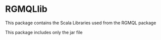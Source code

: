 # RGMQLlib

This package contains the Scala Libraries used from the RGMQL package

This package includes only the jar file

